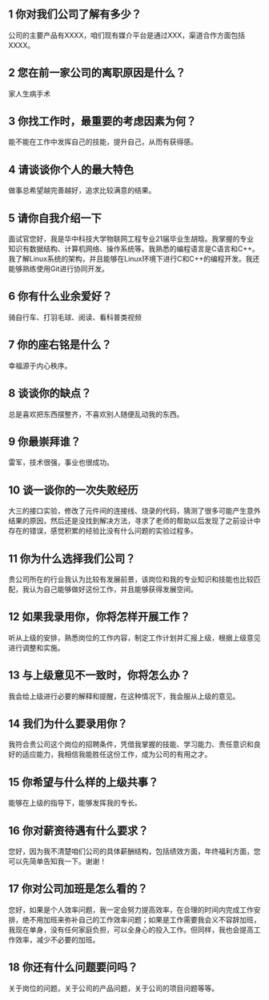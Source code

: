 ## 1 你对我们公司了解有多少？

公司的主要产品有XXXX，咱们现有媒介平台是通过XXX，渠道合作方面包括XXXX。

## 2 您在前一家公司的离职原因是什么？

家人生病手术

## 3 你找工作时，最重要的考虑因素为何？

能不能在工作中发挥自己的技能，提升自己，从而有获得感。

## 4 请谈谈你个人的最大特色

做事总希望越完善越好，追求比较满意的结果。

## 5 请你自我介绍一下

面试官您好，我是华中科技大学物联网工程专业21届毕业生胡晗。我掌握的专业知识有数据结构、计算机网络、操作系统等。我熟悉的编程语言是C语言和C++。我了解Linux系统的架构，并且能够在Linux环境下进行C和C++的编程开发。我还能够熟练使用Git进行协同开发。

## 6 你有什么业余爱好？

骑自行车、打羽毛球、阅读、看科普类视频

## 7 你的座右铭是什么？

幸福源于内心秩序。

## 8 谈谈你的缺点？

总是喜欢把东西摆整齐，不喜欢别人随便乱动我的东西。

## 9 你最崇拜谁？

雷军，技术很强，事业也很成功。

## 10 谈一谈你的一次失败经历

大三的接口实验，修改了元件间的连接线、烧录的代码，猜测了很多可能产生意外结果的原因，然后还是没找到解决方法，寻求了老师的帮助以后发现了之前设计中存在的错误，感觉积累的经验比没有什么问题的实验过程多。

## 11 你为什么选择我们公司？

贵公司所在的行业我认为比较有发展前景，该岗位和我的专业知识和技能也比较匹配，我认为自己能够做好这份工作，并且能够获得发展空间。

## 12 如果我录用你，你将怎样开展工作？

听从上级的安排，熟悉岗位的工作内容，制定工作计划并汇报上级，根据上级意见进行调整和实施。

## 13 与上级意见不一致时，你将怎么办？

我会给上级进行必要的解释和提醒，在这种情况下，我会服从上级的意见。

## 14 我们为什么要录用你？

我符合贵公司这个岗位的招聘条件，凭借我掌握的技能、学习能力、责任意识和良好的适应能力，我相信我能胜任这份工作，成为公司的有用之才。

## 15 你希望与什么样的上级共事？

能够在上级的指导下，能够发挥我的专长。

## 16 你对薪资待遇有什么要求？

您好，因为我不清楚咱们公司的具体薪酬结构，包括绩效方面，年终福利方面，您可以先简单告知我一下。谢谢！

## 17 你对公司加班是怎么看的？

您好，如果是个人效率问题，我一定会努力提高效率，在合理的时间内完成工作安排，绝不用加班来弥补自己的工作效率问题；如果是工作需要我会义不容辞加班，我现在单身，没有任何家庭负担，可以全身心的投入工作。但同样，我也会提高工作效率，减少不必要的加班。

## 18 你还有什么问题要问吗？

关于岗位的问题，关于公司的产品问题，关于公司的项目问题等等。
